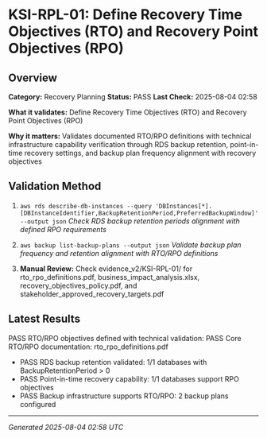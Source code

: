 # KSI-RPL-01: Define Recovery Time Objectives (RTO) and Recovery Point Objectives (RPO)

## Overview

**Category:** Recovery Planning
**Status:** PASS
**Last Check:** 2025-08-04 02:58

**What it validates:** Define Recovery Time Objectives (RTO) and Recovery Point Objectives (RPO)

**Why it matters:** Validates documented RTO/RPO definitions with technical infrastructure capability verification through RDS backup retention, point-in-time recovery settings, and backup plan frequency alignment with recovery objectives

## Validation Method

1. `aws rds describe-db-instances --query 'DBInstances[*].[DBInstanceIdentifier,BackupRetentionPeriod,PreferredBackupWindow]' --output json`
   *Check RDS backup retention periods alignment with defined RPO requirements*

2. `aws backup list-backup-plans --output json`
   *Validate backup plan frequency and retention alignment with RTO/RPO definitions*

3. **Manual Review:** Check evidence_v2/KSI-RPL-01/ for rto_rpo_definitions.pdf, business_impact_analysis.xlsx, recovery_objectives_policy.pdf, and stakeholder_approved_recovery_targets.pdf

## Latest Results

PASS RTO/RPO objectives defined with technical validation: PASS Core RTO/RPO documentation: rto_rpo_definitions.pdf
- PASS RDS backup retention validated: 1/1 databases with BackupRetentionPeriod > 0
- PASS Point-in-time recovery capability: 1/1 databases support RPO objectives
- PASS Backup infrastructure supports RTO/RPO: 2 backup plans configured

---
*Generated 2025-08-04 02:58 UTC*